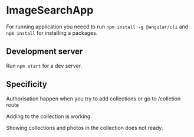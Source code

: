 # ImageSearchApp

For running application you neeed to run `npm install -g @angular/cli` and `npm install` for installing a packages.

## Development server

Run `npm start` for a dev server.

## Specificity

Authorisation happen when you try to add collections or go to /colletion route

Adding to the collection is working.

Showing collections and photos in the collection does not ready.
